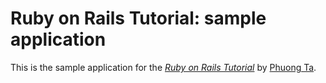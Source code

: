 # Ruby on Rails Tutorial: sample application

This is the sample application for
the [*Ruby on Rails Tutorial*](http://railstutorial.org/)
by [Phuong Ta](http://demo.com/).